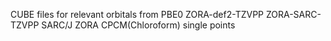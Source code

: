 CUBE files for relevant orbitals from PBE0 ZORA-def2-TZVPP ZORA-SARC-TZVPP SARC/J ZORA CPCM(Chloroform) single points
